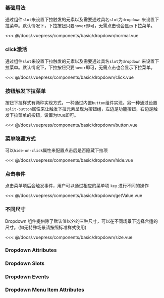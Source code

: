 ### 基础用法

通过组件`slot`来设置下拉触发的元素以及需要通过具名`slot`为`dropdown` 来设置下拉菜单。默认情况下，下拉按钮只要`hover`即可，无需点击也会显示下拉菜单。

<div class="comp-wrapper mg-16 with-code">
    <div class="comp-disply-wrapper">
        <basic-dropdown-normal />
    </div>
</div>

<<< @/docs/.vuepress/components/basic/dropdown/normal.vue

### click激活

通过组件`slot`来设置下拉触发的元素以及需要通过具名`slot`为`dropdown` 来设置下拉菜单。默认情况下，下拉按钮只要`hover`即可，无需点击也会显示下拉菜单。

<div class="comp-wrapper mg-16 with-code">
    <div class="comp-disply-wrapper">
        <basic-dropdown-click />
    </div>
</div>

<<< @/docs/.vuepress/components/basic/dropdown/click.vue

### 按钮触发下拉菜单

按钮下拉样式有两种实现方式，一种通过内置`button`组件实现。另一种通过设置`split-button`属性来让触发下拉元素呈现为按钮组，左边是功能按钮，右边是触发下拉菜单的按钮，设置为true即可。

<div class="comp-wrapper mg-16 with-code">
    <div class="comp-disply-wrapper">
        <basic-dropdown-button />
    </div>
</div>

<<< @/docs/.vuepress/components/basic/dropdown/button.vue

### 菜单隐藏方式

可以`hide-on-click`属性来配置点击后是否隐藏下拉项

<div class="comp-wrapper mg-16 with-code">
    <div class="comp-disply-wrapper">
        <basic-dropdown-hide />
    </div>
</div>

<<< @/docs/.vuepress/components/basic/dropdown/hide.vue

### 点击事件

点击菜单项后会触发事件，用户可以通过相应的菜单项 `key` 进行不同的操作

<div class="comp-wrapper mg-16 with-code">
    <div class="comp-disply-wrapper">
        <basic-dropdown-getValue />
    </div>
</div>

<<< @/docs/.vuepress/components/basic/dropdown/getValue.vue

### 不同尺寸

Dropdown 组件提供除了默认值以外的三种尺寸，可以在不同场景下选择合适的尺寸。(如无特殊场景请按照标准样式使用)

<div class="comp-wrapper mg-16 with-code">
    <div class="comp-disply-wrapper">
        <basic-dropdown-size />
    </div>
</div>

<<< @/docs/.vuepress/components/basic/dropdown/size.vue

### Dropdown Attributes

<div class="attribute-wrapper mg-16">
  <basic-dropdown-attributes />
</div>

### Dropdown Slots

<div class="attribute-wrapper mg-16">
  <basic-dropdown-slots />
</div>

### Dropdown Events

<div class="attribute-wrapper mg-16">
  <basic-dropdown-events />
</div>

### Dropdown Menu Item Attributes

<div class="attribute-wrapper mg-16">
  <basic-dropdown-item-attributes />
</div>